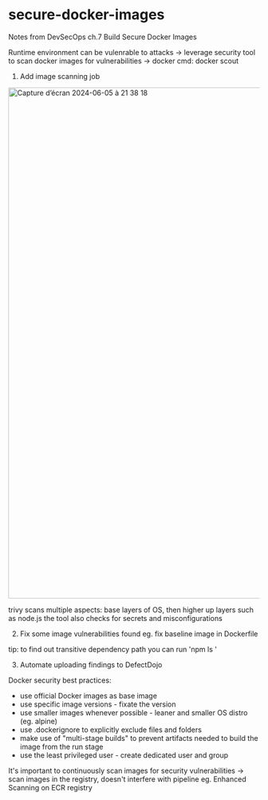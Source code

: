 # secure-docker-images
Notes from DevSecOps ch.7 Build Secure Docker Images

Runtime environment can be vulenrable to attacks
-> leverage security tool to scan docker images for vulnerabilities
-> docker cmd: docker scout

1. Add image scanning job
<img width="1023" alt="Capture d’écran 2024-06-05 à 21 38 18" src="https://github.com/JulienAvezou/secure-docker-images/assets/62488871/1834e0d8-dfc7-4b38-8916-105091ac7ea2">

trivy scans multiple aspects: base layers of OS, then higher up layers such as node.js
the tool also checks for secrets and misconfigurations

2. Fix some image vulnerabilities found
eg. fix baseline image in Dockerfile

tip: to find out transitive dependency path you can run 'npm ls <dependency>'

3. Automate uploading findings to DefectDojo

Docker security best practices:
- use official Docker images as base image
- use specific image versions - fixate the version
- use smaller images whenever possible - leaner and smaller OS distro (eg. alpine)
- use .dockerignore to explicitly exclude files and folders
- make use of "multi-stage builds" to prevent artifacts needed to build the image from the run stage
- use the least privileged user - create dedicated user and group

It's important to continuously scan images for security vulnerabilities
-> scan images in the registry, doesn't interfere with pipeline
eg. Enhanced Scanning on ECR registry
